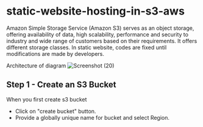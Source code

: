 # static-website-hosting-in-s3-aws

Amazon Simple Storage Service (Amazon S3) serves as an object storage, offering availability of data, high scalability, performance and security to industry and wide range of customers based on their requirements. It offers different storage classes. In static website, codes are fixed until modifications are made by developers.

Architecture of diagram
![Screenshot (20)](https://github.com/DHARANIDHARAN2307/static-website-hosting-in-s3-aws/assets/113666779/8280333f-bdaf-47ac-a337-5b2ab88b111b)

## Step 1 - Create an S3 Bucket
When you first create s3 bucket
* Click on "create bucket" button.
* Provide a globally unique name for bucket and select Region.

